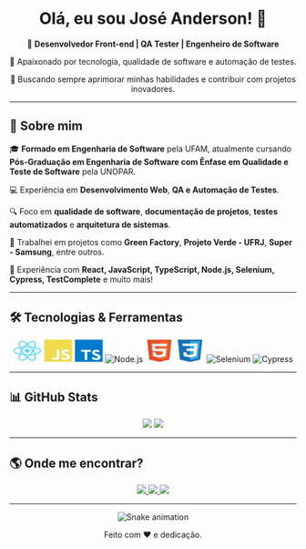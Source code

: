 <div align="center">
  
  # Olá, eu sou José Anderson! 👋
  
  🚀 **Desenvolvedor Front-end | QA Tester | Engenheiro de Software**
  
  🎯 Apaixonado por tecnologia, qualidade de software e automação de testes.
  
  📌 Buscando sempre aprimorar minhas habilidades e contribuir com projetos inovadores.
  
  ---
</div>

## 🚀 Sobre mim

🎓 **Formado em Engenharia de Software** pela UFAM, atualmente cursando **Pós-Graduação em Engenharia de Software com Ênfase em Qualidade e Teste de Software** pela UNOPAR.

💻 Experiência em **Desenvolvimento Web**, **QA e Automação de Testes**.

🔍 Foco em **qualidade de software**, **documentação de projetos**, **testes automatizados** e **arquitetura de sistemas**.

📍 Trabalhei em projetos como **Green Factory**, **Projeto Verde - UFRJ**, **Super - Samsung**, entre outros.

🔧 Experiência com **React, JavaScript, TypeScript, Node.js, Selenium, Cypress, TestComplete** e muito mais!

---

## 🛠️ Tecnologias & Ferramentas

<div align="center">
  <img alt="React" height="40" width="50" src="https://raw.githubusercontent.com/devicons/devicon/master/icons/react/react-original.svg">
  <img alt="JavaScript" height="40" width="50" src="https://raw.githubusercontent.com/devicons/devicon/master/icons/javascript/javascript-plain.svg">
  <img alt="TypeScript" height="40" width="50" src="https://raw.githubusercontent.com/devicons/devicon/master/icons/typescript/typescript-plain.svg">
  <img alt="Node.js" height="40" width="50" src="https://cdn.worldvectorlogo.com/logos/nodejs-icon.svg">
  <img alt="HTML" height="40" width="50" src="https://raw.githubusercontent.com/devicons/devicon/master/icons/html5/html5-original.svg">
  <img alt="CSS" height="40" width="50" src="https://raw.githubusercontent.com/devicons/devicon/master/icons/css3/css3-original.svg">
  <img alt="Selenium" height="40" width="50" src="https://cdn.worldvectorlogo.com/logos/selenium.svg">
  <img alt="Cypress" height="40" width="50" src="https://camo.githubusercontent.com/5cd854fc098566a46a1677b53aa6fa6d7bbf6ad5b83b2ebf58b37a6a51d22902/68747470733a2f2f63646e2e767565626f726e2e636f6d2f7461696c77696e642f6c6f676f2d6379707265732e737667">
</div>

---

## 📊 GitHub Stats

<div align="center">
  <img height="150em" src="https://github-readme-stats.vercel.app/api?username=andersonbulcao&count_private=true&include_all_commits=true&show_icons=true&theme=dracula&hide_border=false&show_owner=true"/>
  <img height="150em" src="https://github-readme-stats.vercel.app/api/top-langs/?username=andersonbulcao&theme=dracula&hide_border=false&layout=compact"/>
</div>

---

## 🌎 Onde me encontrar?

<div align="center">
  <a href="https://www.linkedin.com/in/jos%C3%A9-anderson-061612199/" target="_blank">
    <img src="https://img.shields.io/badge/-LinkedIn-%230077B5?style=for-the-badge&logo=linkedin&logoColor=white" target="_blank">
  </a>
  <a href="mailto:andersonbulcao19@gmail.com">
    <img src="https://img.shields.io/badge/-Gmail-%23333?style=for-the-badge&logo=gmail&logoColor=white" target="_blank">
  </a>
  <a href="https://www.instagram.com/gr_store/" target="_blank">
    <img src="https://img.shields.io/badge/-Instagram-%23E4405F?style=for-the-badge&logo=instagram&logoColor=white" target="_blank">
  </a>
</div>

---

<div align="center">
  
  ![Snake animation](https://github.com/danielbped/danielbped/blob/output/github-contribution-grid-snake.svg)
  
  <p>Feito com ❤️ e dedicação.</p>
</div>
